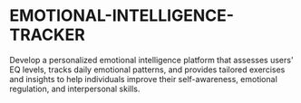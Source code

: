 # EMOTIONAL-INTELLIGENCE-TRACKER
Develop a personalized emotional intelligence platform that assesses users' EQ levels, tracks daily emotional patterns, and provides tailored exercises and insights to help individuals improve their self-awareness, emotional regulation, and interpersonal skills.
